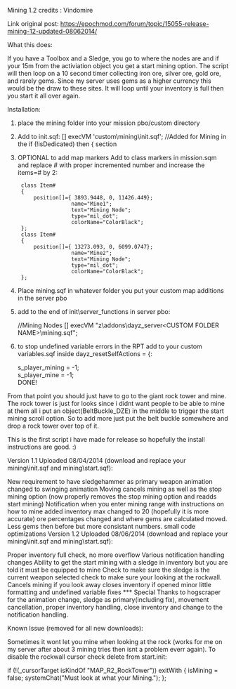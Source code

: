 Mining 1.2 
credits : Vindomire

Link original post:
 https://epochmod.com/forum/topic/15055-release-mining-12-updated-08062014/

What this does:

If you have a Toolbox and a Sledge, you go to where the nodes are and if your 15m from the activiation object you get a start mining option. The script will then loop on a 10 second timer collecting iron ore, silver ore, gold ore, and rarely gems. Since my server uses gems as a higher currency this would be the draw to these sites. It will loop until your inventory is full then you start it all over again.
 
Installation:
 
1) place the mining folder into your mission pbo/custom directory
 
2) Add to init.sqf:     [] execVM 'custom\mining\init.sqf';﻿     //Added for Mining in the if (!isDedicated) then { section
 
3) OPTIONAL to add map markers
    Add to class markers in mission.sqm and replace # with proper incremented number and increase the items=# by 2:

		class Item#
		{
			position[]={ 3893.9448, 0, 11426.449};
                        name="Mine1";
                        text="Mining Node";
                        type="mil_dot";
                        colorName="ColorBlack";
		};
		class Item#
		{
			position[]={ 13273.093, 0, 6099.0747};
                        name="Mine2";
                        text="Mining Node";
                        type="mil_dot";
                        colorName="ColorBlack";
		};
4) Place mining.sqf  in whatever folder you put your custom map additions in the server pbo
 
5) add to the end of init\server_functions in server pbo:

	//Mining Nodes
	[] execVM "z\addons\dayz_server\<CUSTOM FOLDER NAME>\mining.sqf";﻿
6) to stop undefined variable errors in the RPT add to your custom variables.sqf inside dayz_resetSelfActions = {:

	s_player_mining = -1;</br>
	s_player_mine = -1;</br>
DONE!
 
From that point you should just have to go to the giant rock tower and mine. The rock tower is just for looks since i didnt want people to be able to mine at them all i put an object(BeltBuckle_DZE) in the middle to trigger the start mining scroll option. So to add more just put the belt buckle somewhere and drop a rock tower over top of it.
 
This is the first script i have made for release so hopefully the install instructions are good. :)
 
Version 1.1 Uploaded 08/04/2014 (download and replace your mining\init.sqf and mining\start.sqf):

New requirement to have sledgehammer as primary weapon
animation changed to swinging animation
Moving cancels mining as well as the stop mining option (now properly removes the stop mining option and readds start mining)
Notification when you enter mining range with instructions on how to mine added
inventory max changed to 20 (hopefully it is more accurate)
ore percentages changed and where gems are calculated moved. Less gems then before but more consistant numbers.
small code optimizations
Version 1.2 Uploaded 08/06/2014 (download and replace your mining\init.sqf and mining\start.sqf):

Proper inventory full check, no more overflow
Various notification handling changes
Ability to get the start mining with a sledge in inventory but you are told it must be equipped to mine
Check to make sure the sledge is the current weapon selected
check to make sure your looking at the rockwall. Cancels mining if you look away
closes inventory if opened
minor little formatting and undefined variable fixes
*** Special Thanks to hogscraper for the animation change, sledge as primary(including fix), movement cancellation, proper inventory handling, close inventory and change to the notification handling.

Known Issue (removed for all new downloads):

Sometimes it wont let you mine when looking at the rock (works for me on my server after about 3 mining tries then isnt a problem everr again). To disable the rockwall cursor check delete from start.init:

if (!(_cursorTarget isKindOf "MAP_R2_RockTower")) exitWith {
isMining = false;
systemChat("Must look at what your Mining.");
};
 
